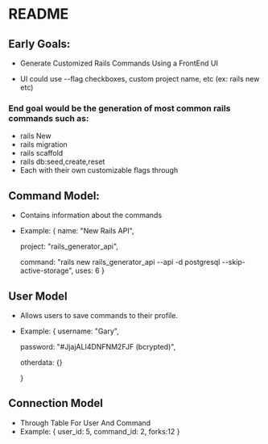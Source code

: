 # README

## Early Goals:

* Generate Customized Rails Commands Using a FrontEnd UI

* UI could use --flag checkboxes, custom project name, etc (ex: rails new etc)

### End goal would be the generation of most common rails commands such as:
* rails New
* rails migration
* rails scaffold
* rails db:seed,create,reset
* Each with their own customizable flags through


## Command Model:
* Contains information about the commands

* Example:
{
  name: "New Rails API",

  project: "rails_generator_api",

  command: "rails new rails_generator_api --api -d postgresql --skip-active-storage",
  uses: 6
}

## User Model

* Allows users to save commands to their profile.
* Example:
  {
    username: "Gary",

    password: "#JjajALI4DNFNM2FJF (bcrypted)",

    otherdata: {}

  }

## Connection Model
* Through Table For User And Command
* Example:
  {
    user_id: 5,
    command_id: 2,
    forks:12
  }
